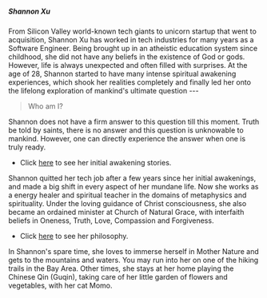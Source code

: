 ##### Shannon Xu

From Silicon Valley world-known tech giants to unicorn startup that went to acquisition, Shannon Xu has worked in tech industries for many years as a Software Engineer. Being brought up in an atheistic education system since childhood, she did not have any beliefs in the existence of God or gods. However, life is always unexpected and often filled with surprises. At the age of 28, Shannon started to have many intense spiritual awakening experiences, which shook her realities completely and finally led her onto the lifelong exploration of mankind's ultimate question ---

>Who am I?
 
Shannon does not have a firm answer to this question till this moment. Truth be told by saints, there is no answer and this question is unknowable to mankind. However, one can directly experience the answer when one is truly ready.

- Click [here](https://psychicdev.org/2021/08/20/spiritual-awakening-experiences/) to see her initial awakening stories.

Shannon quitted her tech job after a few years since her initial awakenings, and made a big shift in every aspect of her mundane life. Now she works as a energy healer and spiritual teacher in the domains of metaphysics and spirituality. Under the loving guidance of Christ consciousness, she also became an ordained minister at Church of Natural Grace, with interfaith beliefs in Oneness, Truth, Love, Compassion and Forgiveness.

- Click [here](https://www.psychicdev.org/philosophy/) to see her philosophy. 

In Shannon's spare time, she loves to immerse herself in Mother Nature and gets to the mountains and waters. You may run into her on one of the hiking trails in the Bay Area. Other times, she stays at her home playing the Chinese Qin (Guqin), taking care of her little garden of flowers and vegetables, with her cat Momo.
